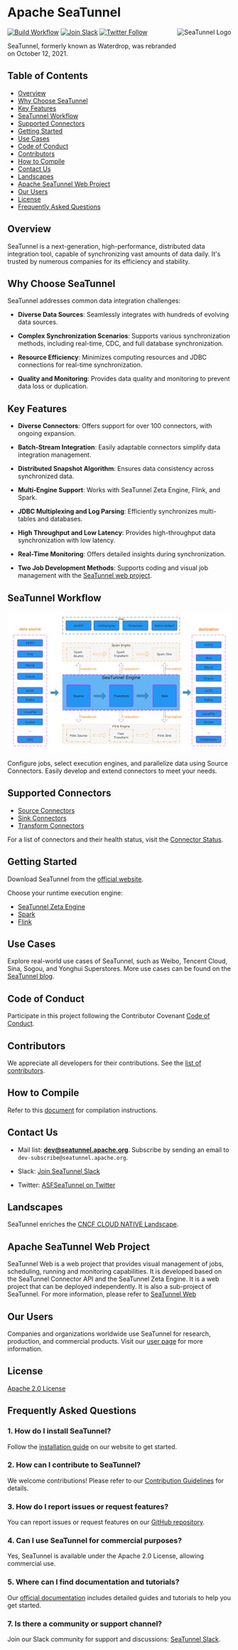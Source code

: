 # Apache SeaTunnel

<img src="https://seatunnel.apache.org/image/logo.png" alt="SeaTunnel Logo" height="200px" align="right" />

[![Build Workflow](https://github.com/apache/seatunnel/actions/workflows/build_main.yml/badge.svg?branch=dev)](https://github.com/apache/seatunnel/actions/workflows/build_main.yml)
[![Join Slack](https://img.shields.io/badge/slack-%23seatunnel-4f8eba?logo=slack)](https://s.apache.org/seatunnel-slack)
[![Twitter Follow](https://img.shields.io/twitter/follow/ASFSeaTunnel.svg?label=Follow&logo=twitter)](https://twitter.com/ASFSeaTunnel)

SeaTunnel, formerly known as Waterdrop, was rebranded on October 12, 2021.

## Table of Contents
- [Overview](#overview)
- [Why Choose SeaTunnel](#why-choose-seatunnel)
- [Key Features](#key-features)
- [SeaTunnel Workflow](#seatunnel-workflow)
- [Supported Connectors](#supported-connectors)
- [Getting Started](#getting-started)
- [Use Cases](#use-cases)
- [Code of Conduct](#code-of-conduct)
- [Contributors](#contributors)
- [How to Compile](#how-to-compile)
- [Contact Us](#contact-us)
- [Landscapes](#landscapes)
- [Apache SeaTunnel Web Project](#apache-seaTunnel-web-project)
- [Our Users](#our-users)
- [License](#license)
- [Frequently Asked Questions](#frequently-asked-questions)

## Overview

SeaTunnel is a next-generation, high-performance, distributed data integration tool, capable of synchronizing vast amounts of data daily. It's trusted by numerous companies for its efficiency and stability.


## Why Choose SeaTunnel

SeaTunnel addresses common data integration challenges:

- **Diverse Data Sources**: Seamlessly integrates with hundreds of evolving data sources.
  
- **Complex Synchronization Scenarios**: Supports various synchronization methods, including real-time, CDC, and full database synchronization.
  
- **Resource Efficiency**: Minimizes computing resources and JDBC connections for real-time synchronization.
  
- **Quality and Monitoring**: Provides data quality and monitoring to prevent data loss or duplication.

## Key Features

- **Diverse Connectors**: Offers support for over 100 connectors, with ongoing expansion.
  
- **Batch-Stream Integration**: Easily adaptable connectors simplify data integration management.
  
- **Distributed Snapshot Algorithm**: Ensures data consistency across synchronized data.
  
- **Multi-Engine Support**: Works with SeaTunnel Zeta Engine, Flink, and Spark.
  
- **JDBC Multiplexing and Log Parsing**: Efficiently synchronizes multi-tables and databases.
  
- **High Throughput and Low Latency**: Provides high-throughput data synchronization with low latency.
  
- **Real-Time Monitoring**: Offers detailed insights during synchronization.
  
- **Two Job Development Methods**: Supports coding and visual job management with the [SeaTunnel web project](https://github.com/apache/seatunnel-web).

## SeaTunnel Workflow

![SeaTunnel Workflow](docs/en/images/architecture_diagram.png)

Configure jobs, select execution engines, and parallelize data using Source Connectors. Easily develop and extend connectors to meet your needs.

## Supported Connectors

- [Source Connectors](https://seatunnel.apache.org/docs/category/source-v2)
- [Sink Connectors](https://seatunnel.apache.org/docs/category/sink-v2)
- [Transform Connectors](docs/en/transform-v2)

For a list of connectors and their health status, visit the [Connector Status](docs/en/Connector-v2-release-state.md).

## Getting Started

Download SeaTunnel from the [official website](https://seatunnel.apache.org/download).

Choose your runtime execution engine:
- [SeaTunnel Zeta Engine](https://seatunnel.apache.org/docs/start-v2/locally/quick-start-seatunnel-engine/)
- [Spark](https://seatunnel.apache.org/docs/start-v2/locally/quick-start-spark)
- [Flink](https://seatunnel.apache.org/docs/start-v2/locally/quick-start-flink)

## Use Cases

Explore real-world use cases of SeaTunnel, such as Weibo, Tencent Cloud, Sina, Sogou, and Yonghui Superstores. More use cases can be found on the [SeaTunnel blog](https://seatunnel.apache.org/blog).

## Code of Conduct

Participate in this project following the Contributor Covenant [Code of Conduct](https://www.apache.org/foundation/policies/conduct).

## Contributors

We appreciate all developers for their contributions. See the [list of contributors](https://github.com/apache/seatunnel/graphs/contributors).

## How to Compile

Refer to this [document](docs/en/contribution/setup.md) for compilation instructions.

## Contact Us

- Mail list: **dev@seatunnel.apache.org**. Subscribe by sending an email to `dev-subscribe@seatunnel.apache.org`.

- Slack: [Join SeaTunnel Slack](https://s.apache.org/seatunnel-slack)

- Twitter: [ASFSeaTunnel on Twitter](https://twitter.com/ASFSeaTunnel)

## Landscapes

SeaTunnel enriches the [CNCF CLOUD NATIVE Landscape](https://landscape.cncf.io/?landscape=observability-and-analysis&license=apache-license-2-0).

## Apache SeaTunnel Web Project

SeaTunnel Web is a web project that provides visual management of jobs, scheduling, running and monitoring capabilities. It is developed based on the SeaTunnel Connector API and the SeaTunnel Zeta Engine. It is a web project that can be deployed independently. It is also a sub-project of SeaTunnel.
For more information, please refer to [SeaTunnel Web](https://github.com/apache/seatunnel-web)

## Our Users

Companies and organizations worldwide use SeaTunnel for research, production, and commercial products. Visit our [user page](https://seatunnel.apache.org/user) for more information.

## License

[Apache 2.0 License](LICENSE)

## Frequently Asked Questions

### 1. How do I install SeaTunnel?

Follow the [installation guide](https://seatunnel.apache.org/docs/2.1.0/flink/installation/) on our website to get started.

### 2. How can I contribute to SeaTunnel?

We welcome contributions! Please refer to our [Contribution Guidelines](https://github.com/apache/seatunnel/blob/dev/docs/en/contribution/coding-guide.md) for details.

### 3. How do I report issues or request features?

You can report issues or request features on our [GitHub repository](https://github.com/apache/seatunnel/issues).

### 4. Can I use SeaTunnel for commercial purposes?

Yes, SeaTunnel is available under the Apache 2.0 License, allowing commercial use.

### 5. Where can I find documentation and tutorials?

Our [official documentation](https://seatunnel.apache.org/docs) includes detailed guides and tutorials to help you get started.

### 7. Is there a community or support channel?

Join our Slack community for support and discussions: [SeaTunnel Slack](https://s.apache.org/seatunnel-slack).
